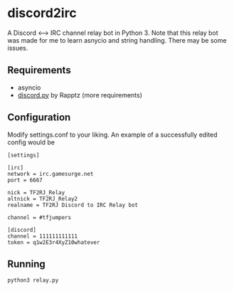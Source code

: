 # discord2irc
A Discord <--> IRC channel relay bot in Python 3.
Note that this relay bot was made for me to learn asnycio and string handling. There may be some issues.

## Requirements
* asyncio
* [discord.py](https://github.com/Rapptz/discord.py/) by Rapptz (more requirements)

## Configuration
Modify settings.conf to your liking. An example of a successfully edited config would be

```
[settings]

[irc]
network = irc.gamesurge.net
port = 6667

nick = TF2RJ_Relay
altnick = TF2RJ_Relay2
realname = TF2RJ Discord to IRC Relay bot

channel = #tfjumpers

[discord]
channel = 111111111111
token = q1w2E3r4XyZ10whatever
```

## Running
```python3 relay.py```
